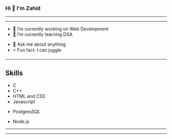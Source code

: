 ### Hi 👋 I'm Zahid

---
---

- 🔭 I’m currently working on Web Development
- 🌱 I’m currently learning DSA
<!-- - 👯 I’m looking to collaborate on Node.js -->
- 💬 Ask me about anything
- ⚡ Fun fact: I can juggle
---
## Skills
- C
- C++
- HTML and CSS
- Javascript
<!-- - React.js -->
- PostgresSQL

- Node.js


---
---

